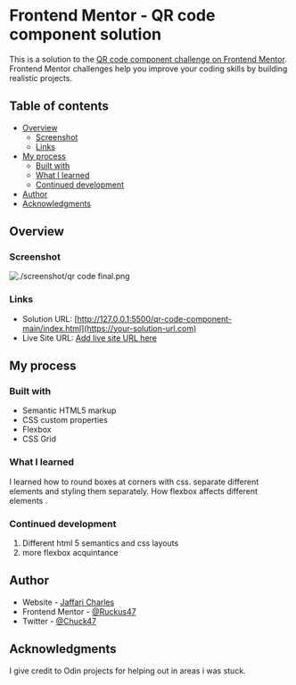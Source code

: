 # Frontend Mentor - QR code component solution

This is a solution to the [QR code component challenge on Frontend Mentor](https://www.frontendmentor.io/challenges/qr-code-component-iux_sIO_H). Frontend Mentor challenges help you improve your coding skills by building realistic projects. 

## Table of contents

- [Overview](#overview)
  - [Screenshot](#screenshot)
  - [Links](#links)
- [My process](#my-process)
  - [Built with](#built-with)
  - [What I learned](#what-i-learned)
  - [Continued development](#continued-development)
- [Author](#author)
- [Acknowledgments](#acknowledgments)


## Overview

### Screenshot

![./screenshot/qr code final.png](./screenshot.jpg)


### Links

- Solution URL: [http://127.0.0.1:5500/qr-code-component-main/index.html](https://your-solution-url.com)
- Live Site URL: [Add live site URL here](https://your-live-site-url.com)

## My process

### Built with

- Semantic HTML5 markup
- CSS custom properties
- Flexbox
- CSS Grid

### What I learned

I learned how to round boxes at corners with css. separate different elements and styling them separately. How flexbox affects different elements .


### Continued development

1. Different html 5 semantics and css layouts
2. more flexbox acquintance


## Author

- Website - [Jaffari Charles](https://www.your-site.com)
- Frontend Mentor - [@Ruckus47](https://www.frontendmentor.io/profile/yourusername)
- Twitter - [@Chuck47](https://www.twitter.com/yourusername)



## Acknowledgments

I give credit to Odin projects for helping out in areas i was stuck.


